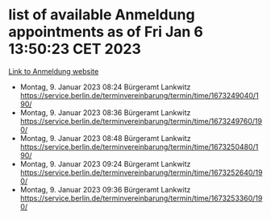# list of available Anmeldung appointments as of Fri Jan  6 13:50:23 CET 2023
[Link to Anmeldung website](https://service.berlin.de/terminvereinbarung/termin/tag.php?termin=0&anliegen[]=120686&dienstleisterlist=122210,122217,327316,122219,327312,122227,327314,122231,327346,122243,327348,122252,329742,122260,329745,122262,329748,122254,329751,122271,327278,122273,327274,122277,327276,330436,122280,327294,122282,327290,122284,327292,327539,122291,327270,122285,327266,122286,327264,122296,327268,150230,329760,122301,327282,122297,327286,122294,327284,122312,329763,122314,329775,122304,327330,122311,327334,122309,327332,122281,327352,122279,329772,122276,327324,122274,327326,122267,329766,122246,327318,122251,327320,122257,327322,122208,327298,122226,327300,121362,121364&herkunft=http%3A%2F%2Fservice.berlin.de%2Fdienstleistung%2F120686%2F)
- Montag, 9. Januar 2023 08:24 Bürgeramt Lankwitz https://service.berlin.de/terminvereinbarung/termin/time/1673249040/190/
- Montag, 9. Januar 2023 08:36 Bürgeramt Lankwitz https://service.berlin.de/terminvereinbarung/termin/time/1673249760/190/
- Montag, 9. Januar 2023 08:48 Bürgeramt Lankwitz https://service.berlin.de/terminvereinbarung/termin/time/1673250480/190/
- Montag, 9. Januar 2023 09:24 Bürgeramt Lankwitz https://service.berlin.de/terminvereinbarung/termin/time/1673252640/190/
- Montag, 9. Januar 2023 09:36 Bürgeramt Lankwitz https://service.berlin.de/terminvereinbarung/termin/time/1673253360/190/
